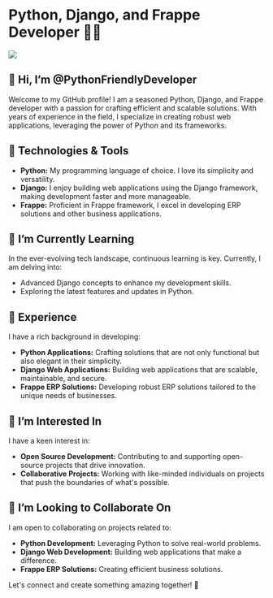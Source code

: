 # Python, Django, and Frappe Developer 👨‍💻

<img align="center" src="https://github.com/frappe/frappe/assets/153195674/d071047f-1f97-45da-9123-e0bd792113b3">

## 👋 Hi, I’m @PythonFriendlyDeveloper

Welcome to my GitHub profile! I am a seasoned Python, Django, and Frappe developer with a passion for crafting efficient and scalable solutions. With years of experience in the field, I specialize in creating robust web applications, leveraging the power of Python and its frameworks.

## 🔧 Technologies & Tools

- **Python:** My programming language of choice. I love its simplicity and versatility.
- **Django:** I enjoy building web applications using the Django framework, making development faster and more manageable.
- **Frappe:** Proficient in Frappe framework, I excel in developing ERP solutions and other business applications.

## 🌱 I’m Currently Learning

In the ever-evolving tech landscape, continuous learning is key. Currently, I am delving into:

- Advanced Django concepts to enhance my development skills.
- Exploring the latest features and updates in Python.

## 💼 Experience

I have a rich background in developing:

- **Python Applications:** Crafting solutions that are not only functional but also elegant in their simplicity.
- **Django Web Applications:** Building web applications that are scalable, maintainable, and secure.
- **Frappe ERP Solutions:** Developing robust ERP solutions tailored to the unique needs of businesses.

## 👀 I’m Interested In

I have a keen interest in:

- **Open Source Development:** Contributing to and supporting open-source projects that drive innovation.
- **Collaborative Projects:** Working with like-minded individuals on projects that push the boundaries of what's possible.

## 💞 I’m Looking to Collaborate On

I am open to collaborating on projects related to:

- **Python Development:** Leveraging Python to solve real-world problems.
- **Django Web Development:** Building web applications that make a difference.
- **Frappe ERP Solutions:** Creating efficient business solutions.


Let's connect and create something amazing together! 🚀

